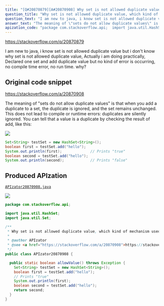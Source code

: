 ```yaml
---
title: "[Q#20870879][A#20870908] Why set is not allowed duplicate value, which kind of mechanism used behind them?"
question_title: "Why set is not allowed duplicate value, which kind of mechanism used behind them?"
question_text: "I am new to java, i know set is not allowed duplicate value but i don't know why set is not allowed duplicate value, Actually i am doing practically, Declared one set and add duplicate value but no kind of error is occurring, no compile time error, no run time. why?"
answer_text: "The meaning of \"sets do not allow duplicate values\" is that when you add a duplicate to a set, the duplicate is ignored, and the set remains unchanged. This does not lead to compile or runtime errors: duplicates are silently ignored. You can tell that a value is a duplicate by checking the result of add, like this:"
apization_code: "package com.stackoverflow.api;  import java.util.HashSet; import java.util.Set;  /**  * Why set is not allowed duplicate value, which kind of mechanism used behind them?  *  * @author APIzator  * @see <a href=\"https://stackoverflow.com/a/20870908\">https://stackoverflow.com/a/20870908</a>  */ public class APIzator20870908 {    public static boolean allowValue() throws Exception {     Set<String> testSet = new HashSet<String>();     boolean first = testSet.add(\"hello\");     // Prints \"true\"     System.out.println(first);     boolean second = testSet.add(\"hello\");     return second;   } }"
---
```


https://stackoverflow.com/q/20870879

I am new to java, i know set is not allowed duplicate value but i don&#x27;t know why set is not allowed duplicate value, Actually i am doing practically,
Declared one set and add duplicate value but no kind of error is occurring, no compile time error, no run time. why?



## Original code snippet

https://stackoverflow.com/a/20870908

The meaning of &quot;sets do not allow duplicate values&quot; is that when you add a duplicate to a set, the duplicate is ignored, and the set remains unchanged. This does not lead to compile or runtime errors: duplicates are silently ignored.
You can tell that a value is a duplicate by checking the result of add, like this:

<div class="code-logo"><img src="/stackoverflow.png" /></div>

```java
Set<String> testSet = new HashSet<String>();
boolean first = testSet.add("hello");
System.out.println(first);             // Prints "true"
boolean second = testSet.add("hello");
System.out.println(second);            // Prints "false"
```

## Produced APIzation

[`APIzator20870908.java`](https://github.com/blind-papers/apization-temp-data/raw/main/search/APIzator20870908.java)

<div class="code-logo"><img src="/apizator.png" /></div>

```java
package com.stackoverflow.api;

import java.util.HashSet;
import java.util.Set;

/**
 * Why set is not allowed duplicate value, which kind of mechanism used behind them?
 *
 * @author APIzator
 * @see <a href="https://stackoverflow.com/a/20870908">https://stackoverflow.com/a/20870908</a>
 */
public class APIzator20870908 {

  public static boolean allowValue() throws Exception {
    Set<String> testSet = new HashSet<String>();
    boolean first = testSet.add("hello");
    // Prints "true"
    System.out.println(first);
    boolean second = testSet.add("hello");
    return second;
  }
}

```